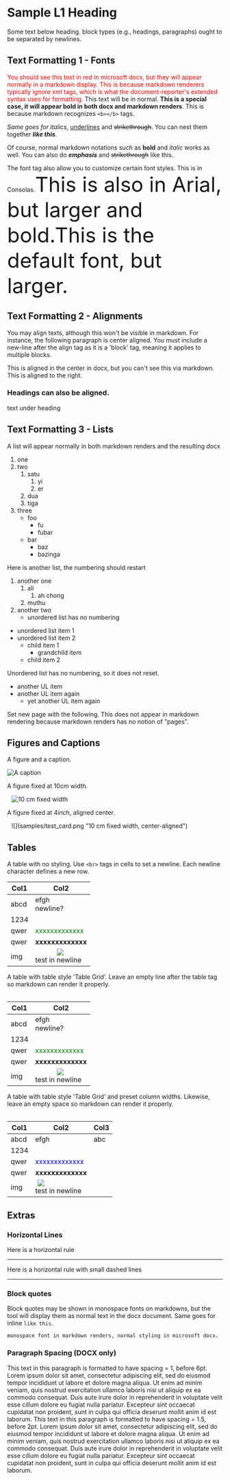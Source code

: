 # Sample L1 Heading

Some text below heading. block types (e.g., headings, paragraphs) ought to be separated by newlines.

## Text Formatting 1 - Fonts

<font color=red>You should see this text in red in microsoft docx, but they will appear normally in a markdown display. This is because markdown renderers typically ignore xml tags, which is what the document-reporter's extended syntax uses for formatting.</font> This text will be in normal. <b>This is a special case, it will appear bold in both docx and markdown renders</b>. This is because markdown recognizes `<b></b>` tags.

<i>Same goes for italics, </i><u>underlines</u> and <strike>strikethrough</strike>. You can nest them together <b><i>like this</i></b>.

Of course, normal markdown notations such as **bold** and *italic* works as well. You can also do ***emphasis*** and ~~strikethrough~~ like this.

<font name=Consolas>The font tag also allow you to customize certain font styles. This is in Consolas.</font><font name=Arial size=20pt bold=yes>This is also in Arial, but larger and bold.</font><font size=20pt>This is the default font, but larger.</font>

## Text Formatting 2 - Alignments

You may align texts, although this won't be visible in markdown. For instance, the following paragraph is center aligned. You must include a new-line after the align tag as it is a 'block' tag, meaning it applies to multiple blocks.

<align center>
This is aligned in the center in docx, but you can't see this via markdown.
</align>

<align right>
This is aligned to the right.

### Headings can also be aligned.

text under heading
</align>

## Text Formatting 3 - Lists

A list will appear normally in both markdown renders and the resulting docx

1. one
2. two
    1. satu
        1. yi
        2. er
    2. dua
    3. tiga
3. three
    - foo
        - fu
        - fubar
    - bar
        - baz
        - bazinga

Here is another list, the numbering should restart

1. another one
    1. ali
        1. ah chong
    2. muthu
2. another two
    - unordered list has no numbering

- unordered list item 1
- unordered list item 2
  - child item 1
    - grandchild item
  - child item 2

Unordered list has no numbering, so it does not reset.

- another UL item
- another UL item again
  - yet another UL item again

Set new page with the following. This does not appear in markdown rendering because markdown renders has no notion of "pages".
<pgbr>

## Figures and Captions

A figure and a caption.

![](samples/test_card.png "A caption")

A figure fixed at 10cm width.

<img width=10cm>![](samples/test_card.png "10 cm fixed width")</img>

A figure fixed at 4inch, aligned center.

<align center>
<img width=10cm>![](samples/test_card.png "10 cm fixed width, center-aligned")</img>
</align>
<pgbr>

## Tables

A table with no styling. Use `<br>` tags in cells to set a newline. Each newline character defines a new row.

| Col1 | Col2 |
| ---- | ---- |
| abcd | efgh<br>newline? |
| 1234 |  |
| qwer | <font color=green>xxxxxxxxxxxxx</font> |
| qwer | <font name=Arial><b>xxxxxxxxxxxxx</b></font> |
| img | <img width=50mm>![](samples/test_card.png)</img><br>test in newline |

<pgbr>

A table with table style 'Table Grid'. Leave an empty line after the table tag so markdown can render it properly.

<table style='Table Grid'>

| Col1 | Col2 |
| ---- | ---- |
| abcd | efgh<br>newline? |
| 1234 |  |
| qwer | <font color=green>xxxxxxxxxxxxx</font> |
| qwer | <font name=Arial><b>xxxxxxxxxxxxx</b></font> |
| img | <img width=50mm>![](samples/test_card.png)</img><br>test in newline |
</table>

<pgbr>

A table with table style 'Table Grid' and preset column widths. Likewise, leave an empty space so markdown can render it properly.

<table style='Table Grid' column_widths='5cm, 8cm, 1cm'>

| Col1 | Col2 | Col3 |
| ---- | ---- | --- |
| abcd | efgh | abc
| 1234 |  | |
| qwer | <font color=blue>xxxxxxxxxxxxx</font> | |
| qwer | <font name=Arial><b>xxxxxxxxxxxxx</b></font> | |
| img | <img width=5cm>![](samples/test_card.png)</img><br>test in newline | |
</table>

<pgbr>

## Extras

### Horizontal Lines

Here is a horizontal rule
<hr>

Here is a horizontal rule with small dashed lines
<hr dashsmall>

### Block quotes

Block quotes may be shown in monospace fonts on markdowns, but the tool will display them as normal text in the docx document. Same goes for inline `like this`.

```
monospace font in markdown renders, normal styling in microsoft docx.
```

### Paragraph Spacing (DOCX only)

<para spacing=1 before=6pt>
This text in this paragraph is formatted to have spacing = 1, before 6pt. Lorem ipsum dolor sit amet, consectetur adipiscing elit, sed do eiusmod tempor incididunt ut labore et dolore magna aliqua. Ut enim ad minim veniam, quis nostrud exercitation ullamco laboris nisi ut aliquip ex ea commodo consequat. Duis aute irure dolor in reprehenderit in voluptate velit esse cillum dolore eu fugiat nulla pariatur. Excepteur sint occaecat cupidatat non proident, sunt in culpa qui officia deserunt mollit anim id est laborum.
</para>

<para spacing=1.5 before=2pt left_indent=0.5in first_line_indent=1in right_indent=0.1in>
This text in this paragraph is formatted to have spacing = 1.5, before 2pt. Lorem ipsum dolor sit amet, consectetur adipiscing elit, sed do eiusmod tempor incididunt ut labore et dolore magna aliqua. Ut enim ad minim veniam, quis nostrud exercitation ullamco laboris nisi ut aliquip ex ea commodo consequat. Duis aute irure dolor in reprehenderit in voluptate velit esse cillum dolore eu fugiat nulla pariatur. Excepteur sint occaecat cupidatat non proident, sunt in culpa qui officia deserunt mollit anim id est laborum.
</para>
